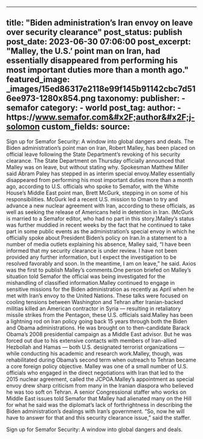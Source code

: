 
---
title: "Biden administration’s Iran envoy on leave over security clearance" 
post_status: publish
post_date: 2023-06-30 07:06:00 
post_excerpt: "Malley, the U.S.’ point man on Iran, had essentially disappeared from performing his most important duties more than a month ago."
featured_image: _images/15ed86317e2118e99f145b91142cbc7d516ee973-1280x854.png 
taxonomy:
    publisher:
        - semafor
    category:
        - world 
    post_tag:
    author:
        - https:&#x2F;&#x2F;www.semafor.com&#x2F;author&#x2F;j-solomon
custom_fields:
    source: 
---
Sign up for Semafor Security: A window into global dangers and deals.  The Biden administration’s point man on Iran, Robert Malley, has been placed on official leave following the State Department’s revoking of his security clearance. The State Department on Thursday officially announced that Malley was on leave, but without stating why. Spokesman Matthew Miller said Abram Paley has stepped in as interim special envoy.Malley essentially disappeared from performing his most important duties more than a month ago, according to U.S. officials who spoke to Semafor, with the White House’s Middle East point man, Brett McGurk, stepping in on some of his responsibilities. McGurk led a recent U.S. mission to Oman to try and advance a new nuclear agreement with Iran, according to these officials, as well as seeking the release of Americans held in detention in Iran. (McGurk is married to a Semafor editor, who had no part in this story.)Malley’s status was further muddied in recent weeks by the fact that he continued to take part in some public events as the administration’s special envoy in which he officially spoke about President Biden’s policy on Iran.In a statement to a number of media outlets explaining his absence, Malley said, “I have been informed that my security clearance is under review. I have not been provided any further information, but I expect the investigation to be resolved favorably and soon. In the meantime, I am on leave,” he said. Axios was the first to publish Malley’s comments.One person briefed on Malley’s situation told Semafor the official was being investigated for the mishandling of classified information.Malley continued to engage in sensitive missions for the Biden administration as recently as April when he met with Iran’s envoy to the United Nations. These talks were focused on cooling tensions between Washington and Tehran after Iranian-backed militias killed an American contractor in Syria — resulting in retaliatory missile strikes from the Pentagon, these U.S. officials said.Malley has been a lightning rod on Iran policy going back 15 years through both the Biden and Obama administrations. He was brought on to then-candidate Barack Obama’s 2008 presidential campaign as a Middle East advisor. But he was forced out due to his extensive contacts with members of Iran-allied Hezbollah and Hamas — both U.S. designated terrorist organizations — while conducting his academic and research work.Malley, though, was rehabilitated during Obama’s second term when outreach to Tehran became a core foreign policy objective. Malley was one of a small number of U.S. officials who engaged in the direct negotiations with Iran that led to the 2015 nuclear agreement, called the JCPOA.Malley’s appointment as special envoy drew sharp criticism from many in the Iranian diaspora who believed he was too soft on Tehran. A senior Congressional staffer who works on Middle East issues told Semafor that Malley had alienated many on the Hill for what he said was the diplomat’s lack of forthrightness in describing the Biden administration’s dealings with Iran’s government. “So, now he will have to answer for that and this security clearance issue,” said the staffer.

Sign up for Semafor Security: A window into global dangers and deals. 